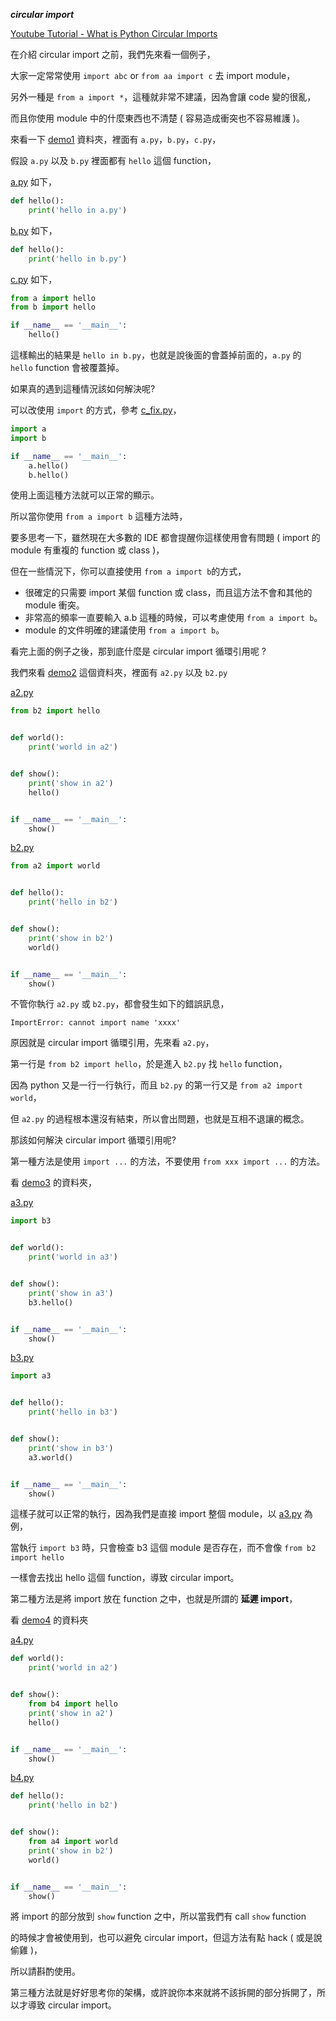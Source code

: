 ***circular import***

[Youtube Tutorial - What is Python Circular Imports](https://youtu.be/RQhN24QtDAE)

在介紹 circular import 之前，我們先來看一個例子，

大家一定常常使用 `import abc` or `from aa import c` 去 import module，

另外一種是 `from a import *`，這種就非常不建議，因為會讓 code 變的很亂，

而且你使用 module 中的什麼東西也不清楚 ( 容易造成衝突也不容易維護 )。

來看一下 [demo1](https://github.com/twtrubiks/python-notes/tree/master/python_circular_import/demo1) 資料夾，裡面有 `a.py`，`b.py`，`c.py`，

假設 `a.py` 以及 `b.py` 裡面都有 `hello` 這個 function，

[a.py](https://github.com/twtrubiks/python-notes/blob/master/python_circular_import/demo1/a.py) 如下，

```python
def hello():
    print('hello in a.py')
```

[b.py](https://github.com/twtrubiks/python-notes/blob/master/python_circular_import/demo1/b.py) 如下，

```python
def hello():
    print('hello in b.py')
```

[c.py](https://github.com/twtrubiks/python-notes/blob/master/python_circular_import/demo1/c.py) 如下，

```python
from a import hello
from b import hello

if __name__ == '__main__':
    hello()
```

這樣輸出的結果是 `hello in b.py`，也就是說後面的會蓋掉前面的，`a.py` 的 `hello` function 會被覆蓋掉。

如果真的遇到這種情況該如何解決呢?

可以改使用 `import` 的方式，參考 [c_fix.py](https://github.com/twtrubiks/python-notes/blob/master/python_circular_import/demo1/c_fix.py)，

```python
import a
import b

if __name__ == '__main__':
    a.hello()
    b.hello()
```

使用上面這種方法就可以正常的顯示。

所以當你使用 `from a import b` 這種方法時，

要多思考一下，雖然現在大多數的 IDE 都會提醒你這樣使用會有問題 ( import 的 module 有重複的 function 或 class )，

但在一些情況下，你可以直接使用 `from a import b`的方式，

* 很確定的只需要 import 某個 function 或 class，而且這方法不會和其他的 module 衝突。
* 非常高的頻率一直要輸入 a.b 這種的時候，可以考慮使用 `from a import b`。
* module 的文件明確的建議使用 `from a import b`。

看完上面的例子之後，那到底什麼是 circular import 循環引用呢 ?

我們來看 [demo2](https://github.com/twtrubiks/python-notes/tree/master/python_circular_import/demo2) 這個資料夾，裡面有 `a2.py` 以及 `b2.py`

[a2.py](https://github.com/twtrubiks/python-notes/blob/master/python_circular_import/demo2/a2.py)

```python
from b2 import hello


def world():
    print('world in a2')


def show():
    print('show in a2')
    hello()


if __name__ == '__main__':
    show()

```

[b2.py](https://github.com/twtrubiks/python-notes/blob/master/python_circular_import/demo2/b2.py)

```python
from a2 import world


def hello():
    print('hello in b2')


def show():
    print('show in b2')
    world()


if __name__ == '__main__':
    show()

```

不管你執行 `a2.py` 或 `b2.py`，都會發生如下的錯誤訊息，

```text
ImportError: cannot import name 'xxxx'
```

原因就是 circular import 循環引用，先來看 `a2.py`，

第一行是 `from b2 import hello`，於是進入 `b2.py` 找 `hello` function，

因為 python 又是一行一行執行，而且 `b2.py` 的第一行又是 `from a2 import world`，

但 `a2.py` 的過程根本還沒有結束，所以會出問題，也就是互相不退讓的概念。

那該如何解決 circular import 循環引用呢?

第一種方法是使用 `import ...` 的方法，不要使用 `from xxx import ...` 的方法。

看 [demo3](https://github.com/twtrubiks/python-notes/tree/master/python_circular_import/demo3) 的資料夾，

[a3.py](https://github.com/twtrubiks/python-notes/blob/master/python_circular_import/demo3/a3.py)

```python
import b3


def world():
    print('world in a3')


def show():
    print('show in a3')
    b3.hello()


if __name__ == '__main__':
    show()

```

[b3.py](https://github.com/twtrubiks/python-notes/blob/master/python_circular_import/demo3/b3.py)

```python
import a3


def hello():
    print('hello in b3')


def show():
    print('show in b3')
    a3.world()


if __name__ == '__main__':
    show()

```

這樣子就可以正常的執行，因為我們是直接 import 整個 module，以 [a3.py](https://github.com/twtrubiks/python-notes/blob/master/python_circular_import/demo3/a3.py) 為例，

當執行 `import b3` 時，只會檢查 b3 這個 module 是否存在，而不會像 `from b2 import hello`

一樣會去找出 hello 這個 function，導致 circular import。

第二種方法是將 import 放在 function 之中，也就是所謂的 **延遲 import**，

看 [demo4](https://github.com/twtrubiks/python-notes/tree/master/python_circular_import/demo4) 的資料夾

[a4.py](https://github.com/twtrubiks/python-notes/blob/master/python_circular_import/demo4/a4.py)

```python
def world():
    print('world in a2')


def show():
    from b4 import hello
    print('show in a2')
    hello()


if __name__ == '__main__':
    show()
```

[b4.py](https://github.com/twtrubiks/python-notes/blob/master/python_circular_import/demo4/b4.py)

```python
def hello():
    print('hello in b2')


def show():
    from a4 import world
    print('show in b2')
    world()


if __name__ == '__main__':
    show()

```

將 import 的部分放到 `show` function 之中，所以當我們有 call `show` function

的時候才會被使用到，也可以避免 circular import，但這方法有點 hack ( 或是說偷雞 )，

所以請斟酌使用。

第三種方法就是好好思考你的架構，或許說你本來就將不該拆開的部分拆開了，所以才導致 circular import。
